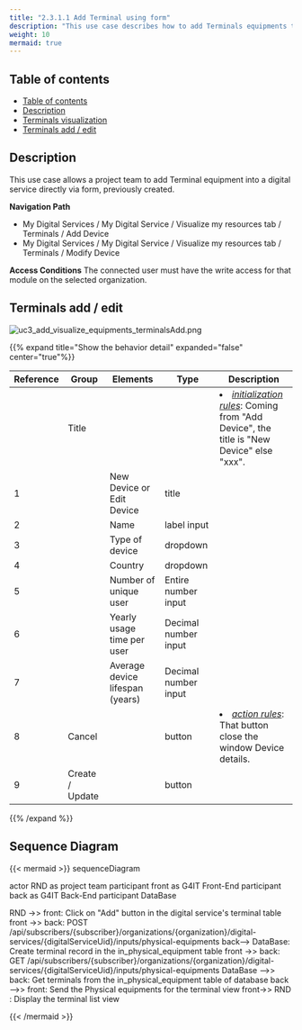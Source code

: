 ```yaml
---
title: "2.3.1.1 Add Terminal using form"
description: "This use case describes how to add Terminals equipments to a digital service  using a form"
weight: 10
mermaid: true
---
```


## Table of contents

-   [Table of contents](#table-of-contents)
-   [Description](#description)
-   [Terminals visualization](#terminals-visualization)
-   [Terminals add / edit](#terminals-add--edit)

## Description

This use case allows a project team to add Terminal equipment into a digital service directly via form, previously created.

**Navigation Path**

-   My Digital Services / My Digital Service / Visualize my resources tab / Terminals / Add Device
-   My Digital Services / My Digital Service / Visualize my resources tab / Terminals / Modify Device

**Access Conditions**
The connected user must have the write access for that module on the selected organization.

## Terminals add / edit

![uc3_add_visualize_equipments_terminalsAdd.png](../../../images/uc3_add_visualize_equipments_terminalsAdd.png)

{{% expand title="Show the behavior detail" expanded="false" center="true"%}}

| Reference | Group           | Elements                     | Type                 | Description                                                                                        |
|-----------| --------------- |------------------------------|----------------------| -------------------------------------------------------------------------------------------------- |
|           | Title           |                              |                      | <li><u>_initialization rules_</u>: Coming from "Add Device", the title is "New Device" else "xxx". |
| 1         |                 | New Device or Edit Device    | title                |                                                                                                    |
| 2         |                 | Name                         | label input          |                                                                                                    |
| 3         |                 | Type of device               | dropdown             |                                                                                                    |
| 4         |                 | Country                      | dropdown             |                                                                                                    |
| 5         |                 | Number of unique user        | Entire number input  |                                                                                                    |
| 6         |                 | Yearly usage time per user   | Decimal number input |                                                                                                    |
| 7         |                 | Average device lifespan (years) | Decimal number input |                                                                                                    |
| 8         | Cancel          |                              | button               | <li><u>_action rules_</u>: That button close the window Device details.<br>                        |
| 9         | Create / Update |                              | button               |                                                                                                    |

{{% /expand %}}

## Sequence Diagram

{{< mermaid >}}
sequenceDiagram

actor RND as project team
participant front as G4IT Front-End
participant back as G4IT Back-End
participant DataBase

RND ->> front: Click on "Add" button in the digital service's terminal table
front ->> back: POST /api/subscribers/{subscriber}/organizations/{organization}/digital-services/{digitalServiceUid}/inputs/physical-equipments
back--> DataBase: Create terminal record in the in_physical_equipment table
front ->> back: GET /api/subscribers/{subscriber}/organizations/{organization}/digital-services/{digitalServiceUid}/inputs/physical-equipments
DataBase -->> back: Get terminals from the in_physical_equipment table of database
back -->> front: Send the Physical equipments for the terminal view
front->> RND : Display the terminal list view

{{< /mermaid >}}
